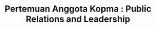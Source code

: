 ---
layout:   certificate
title:    "Pertemuan Anggota Kopma : Public Relations and Leadership"
slug:     purel
category: pemateri
issuer:   "UKM Koperasi Mahasiswa Universitas Telkom"
---